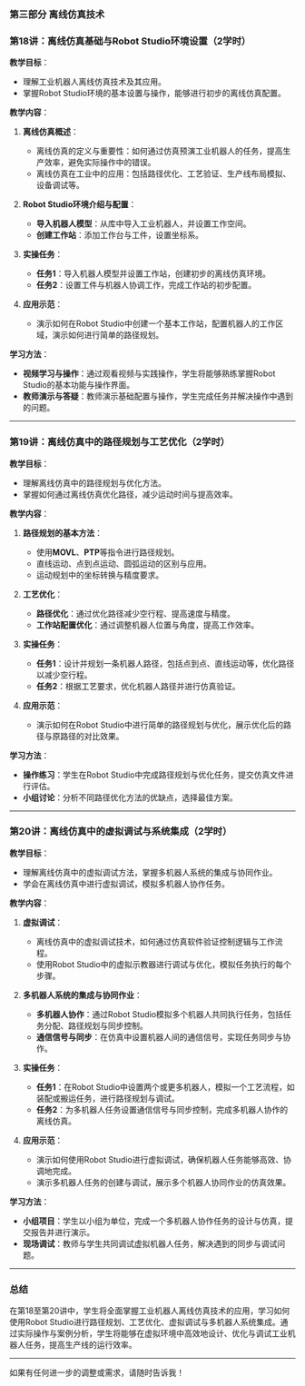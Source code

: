 ### 第三部分 离线仿真技术
### **第18讲：离线仿真基础与Robot Studio环境设置**（2学时）

**教学目标**：

- 理解工业机器人离线仿真技术及其应用。
- 掌握Robot Studio环境的基本设置与操作，能够进行初步的离线仿真配置。

**教学内容**：

1. **离线仿真概述**：
    
    - 离线仿真的定义与重要性：如何通过仿真预演工业机器人的任务，提高生产效率，避免实际操作中的错误。
    - 离线仿真在工业中的应用：包括路径优化、工艺验证、生产线布局模拟、设备调试等。
2. **Robot Studio环境介绍与配置**：
    
    - **导入机器人模型**：从库中导入工业机器人，并设置工作空间。
    - **创建工作站**：添加工作台与工件，设置坐标系。
3. **实操任务**：
    
    - **任务1**：导入机器人模型并设置工作站，创建初步的离线仿真环境。
    - **任务2**：设置工件与机器人协调工作，完成工作站的初步配置。
4. **应用示范**：
    
    - 演示如何在Robot Studio中创建一个基本工作站，配置机器人的工作区域，演示如何进行简单的路径规划。

**学习方法**：

- **视频学习与操作**：通过观看视频与实践操作，学生将能够熟练掌握Robot Studio的基本功能与操作界面。
- **教师演示与答疑**：教师演示基础配置与操作，学生完成任务并解决操作中遇到的问题。

---

### **第19讲：离线仿真中的路径规划与工艺优化**（2学时）

**教学目标**：

- 理解离线仿真中的路径规划与优化方法。
- 掌握如何通过离线仿真优化路径，减少运动时间与提高效率。

**教学内容**：

1. **路径规划的基本方法**：
    
    - 使用**MOVL**、**PTP**等指令进行路径规划。
    - 直线运动、点到点运动、圆弧运动的区别与应用。
    - 运动规划中的坐标转换与精度要求。
2. **工艺优化**：
    
    - **路径优化**：通过优化路径减少空行程、提高速度与精度。
    - **工作站配置优化**：通过调整机器人位置与角度，提高工作效率。
3. **实操任务**：
    
    - **任务1**：设计并规划一条机器人路径，包括点到点、直线运动等，优化路径以减少空行程。
    - **任务2**：根据工艺要求，优化机器人路径并进行仿真验证。
4. **应用示范**：
    
    - 演示如何在Robot Studio中进行简单的路径规划与优化，展示优化后的路径与原路径的对比效果。

**学习方法**：

- **操作练习**：学生在Robot Studio中完成路径规划与优化任务，提交仿真文件进行评估。
- **小组讨论**：分析不同路径优化方法的优缺点，选择最佳方案。

---

### **第20讲：离线仿真中的虚拟调试与系统集成**（2学时）

**教学目标**：

- 理解离线仿真中的虚拟调试方法，掌握多机器人系统的集成与协同作业。
- 学会在离线仿真中进行虚拟调试，模拟多机器人协作任务。

**教学内容**：

1. **虚拟调试**：
    
    - 离线仿真中的虚拟调试技术，如何通过仿真软件验证控制逻辑与工作流程。
    - 使用Robot Studio中的虚拟示教器进行调试与优化，模拟任务执行的每个步骤。
2. **多机器人系统的集成与协同作业**：
    
    - **多机器人协作**：通过Robot Studio模拟多个机器人共同执行任务，包括任务分配、路径规划与同步控制。
    - **通信信号与同步**：在仿真中设置机器人间的通信信号，实现任务同步与协作。
3. **实操任务**：
    
    - **任务1**：在Robot Studio中设置两个或更多机器人，模拟一个工艺流程，如装配或搬运任务，进行路径规划与调试。
    - **任务2**：为多机器人任务设置通信信号与同步控制，完成多机器人协作的离线仿真。
4. **应用示范**：
    
    - 演示如何使用Robot Studio进行虚拟调试，确保机器人任务能够高效、协调地完成。
    - 演示多机器人任务的创建与调试，展示多个机器人协同作业的仿真效果。

**学习方法**：

- **小组项目**：学生以小组为单位，完成一个多机器人协作任务的设计与仿真，提交报告并进行演示。
- **现场调试**：教师与学生共同调试虚拟机器人任务，解决遇到的同步与调试问题。

---

### **总结**

在第18至第20讲中，学生将全面掌握工业机器人离线仿真技术的应用，学习如何使用Robot Studio进行路径规划、工艺优化、虚拟调试与多机器人系统集成。通过实际操作与案例分析，学生将能够在虚拟环境中高效地设计、优化与调试工业机器人任务，提高生产线的运行效率。

---

如果有任何进一步的调整或需求，请随时告诉我！